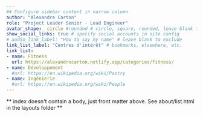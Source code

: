 ```yaml
---
## Configure sidebar content in narrow column
author: "Alexandre Carton"
role: "Project Leader Senior - Lead Engineer"
avatar_shape:  circle #rounded # circle, square, rounded, leave blank to exclude
show_social_links: true # specify social accounts in site config
# audio_link_label: "How to say my name" # leave blank to exclude
link_list_label: "Centres d'intérêt" # bookmarks, elsewhere, etc.
link_list:
- name: Fitness
  url: https://alexandrecarton.netlify.app/categories/fitness/
- name: Développement
  #url: https://en.wikipedia.org/wiki/Pastry
- name: Ingénierie
  #url: https://en.wikipedia.org/wiki/People
---
```


** index doesn't contain a body, just front matter above.
See about/list.html in the layouts folder **